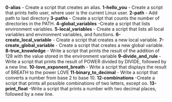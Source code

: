 **0-alias** - Create a script that creates an alias.
**1-hello_you** - Create a script that prints hello user, where user is the current Linux user.
**2-path** - Add path to last directory
**3-paths** - Create a script that counts the number of directories in the PATH.
**4-global_variables** -Create a script that lists environment variables.
**5-local_variables** - Create a script that lists all local variables and environment variables, and functions.
**6-create_local_variable** - Create a script that creates a new local variable.
**7-create_global_variable** - Create a script that creates a new global variable.
**8-true_knowledge** - Write a script that prints the result of the addition of 128 with the value stored in the environment variable
**9-divide_and_rule** - Write a script that prints the result of POWER divided by DIVIDE, followed by a new line.
**10-love_exponent_breath** - Write a script that displays the result of BREATH to the power LOVE
**11-binary_to_decimal** - Write a script that converts a number from base 2 to base 10.
**12-combinations** -Create a script that prints all possible combinations of two letters, except oo.
**13-print_float** -Write a script that prints a number with two decimal places, followed by a new line.
